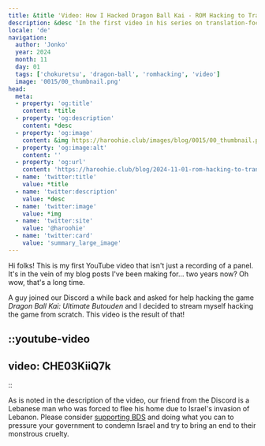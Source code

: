 ```yaml
---
title: &title 'Video: How I Hacked Dragon Ball Kai - ROM Hacking to Translate a Video Game'
description: &desc 'In the first video in his series on translation-focused ROM hacking, Jonko releases a new video about hacking Dragon Ball Kai so it can be translated!'
locale: 'de'
navigation:
  author: 'Jonko'
  year: 2024
  month: 11
  day: 01
  tags: ['chokuretsu', 'dragon-ball', 'romhacking', 'video']
  image: '0015/00_thumbnail.png'
head:
  meta:
  - property: 'og:title'
    content: *title
  - property: 'og:description'
    content: *desc
  - property: 'og:image'
    content: &img https://haroohie.club/images/blog/0015/00_thumbnail.png
  - property: 'og:image:alt'
    content: ''
  - property: 'og:url'
    content: 'https://haroohie.club/blog/2024-11-01-rom-hacking-to-translate-dbk'
  - name: 'twitter:title'
    value: *title
  - name: 'twitter:description'
    value: *desc
  - name: 'twitter:image'
    value: *img
  - name: 'twitter:site'
    value: '@haroohie'
  - name: 'twitter:card'
    value: 'summary_large_image'
---
```


Hi folks! This is my first YouTube video that isn't just a recording of a panel. It's in the vein of my blog posts I've been making for... two years now? Oh wow, that's a long time.

A guy joined our Discord a while back and asked for help hacking the game *Dragon Ball Kai: Ultimate Butouden* and I decided to stream myself hacking the game from scratch. This video is the result of that!

::youtube-video
----
video: CHE03KiiQ7k
----
::

As is noted in the description of the video, our friend from the Discord is a Lebanese man who was forced to flee his home due to Israel's invasion of Lebanon. Please consider [supporting BDS](https://bdsmovement.net/get-involved/what-to-boycott)
and doing what you can to pressure your government to condemn Israel and try to bring an end to their monstrous cruelty.